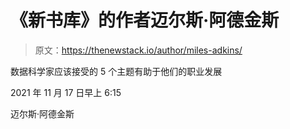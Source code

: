 # 《新书库》的作者迈尔斯·阿德金斯

> 原文：<https://thenewstack.io/author/miles-adkins/>

数据科学家应该接受的 5 个主题有助于他们的职业发展

2021 年 11 月 17 日早上 6:15

迈尔斯·阿德金斯